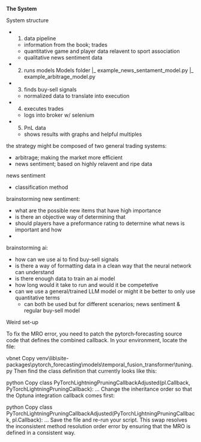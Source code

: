
**The System**

System structure
- 1. data pipeline
    - information from the book; trades
    - quantitative game and player data relavent to sport association
    - qualitative news sentiment data
- 2. runs models
    Models folder
    |_ example_news_sentament_model.py
    |_ example_arbitrage_model.py
- 3. finds buy-sell signals
    - normalized data to translate into execution
- 4. executes trades
    - logs into broker w/ selenium
- 5. PnL data
    - shows results with graphs and helpful multiples

the strategy might be composed of two general trading systems:
- arbitrage; making the market more efficient
- news sentiment; based on highly relavent and ripe data

news sentiment
- classification method 

brainstorming new sentiment:
- what are the possible new items that have high importance
- is there an objective way of determining that
- should players have a preformance rating to determine what news is important and how
- 

brainstorming ai:
- how can we use ai to find buy-sell signals
- is there a way of formatting data in a clean way that the neural network can understand
- is there enough data to train an ai model
- how long would it take to run and would it be competetive
- can we use a general/trained LLM model or might it be better to only use quantitative terms
    - can both be used but for different scenarios; news sentiment & regular buy-sell model


Weird set-up

To fix the MRO error, you need to patch the pytorch‑forecasting source code that defines the combined callback. In your environment, locate the file:

vbnet
Copy
venv\lib\site-packages\pytorch_forecasting\models\temporal_fusion_transformer\tuning.py
Then find the class definition that currently looks like this:

python
Copy
class PyTorchLightningPruningCallbackAdjusted(pl.Callback, PyTorchLightningPruningCallback):
    ...
Change the inheritance order so that the Optuna integration callback comes first:

python
Copy
class PyTorchLightningPruningCallbackAdjusted(PyTorchLightningPruningCallback, pl.Callback):
    ...
Save the file and re-run your script. This swap resolves the inconsistent method resolution order error by ensuring that the MRO is defined in a consistent way.



